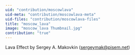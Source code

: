 ```yaml
---
uid: "contribution/moscowlava"
uid-meta: "contribution/moscowlava-meta"
uid-files: "contribution/moscowlava-files"
title: "moscow_lava"
image: "moscow_lava Thumbnail.jpg"
contribution: "true"
---
```


Lava Effect by Sergey A. Makovkin (sergeymak@pisem.net)